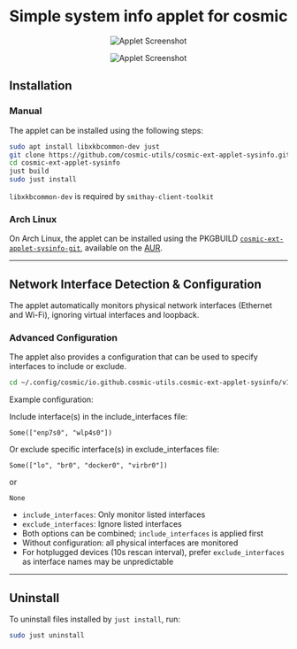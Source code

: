# Simple system info applet for cosmic

<p align="center">
    <img alt="Applet Screenshot" src="https://github.com/rwxroot/cosmic-ext-applet-sysinfo/blob/main/data/applet_screenshot_1.png">
</p>

<p align="center">
    <img alt="Applet Screenshot" src="https://github.com/rwxroot/cosmic-ext-applet-sysinfo/blob/main/data/applet_screenshot_2.png">
</p>

## Installation

### Manual

The applet can be installed using the following steps:

```sh
sudo apt install libxkbcommon-dev just
git clone https://github.com/cosmic-utils/cosmic-ext-applet-sysinfo.git
cd cosmic-ext-applet-sysinfo
just build
sudo just install
```

`libxkbcommon-dev` is required by `smithay-client-toolkit`

### Arch Linux

On Arch Linux, the applet can be installed using the PKGBUILD [`cosmic-ext-applet-sysinfo-git`](https://aur.archlinux.org/packages/cosmic-ext-applet-sysinfo-git), available on the [AUR](https://wiki.archlinux.org/index.php/Arch_User_Repository).

---

## Network Interface Detection & Configuration

The applet automatically monitors physical network interfaces (Ethernet and Wi-Fi), ignoring virtual interfaces and loopback.

### Advanced Configuration

The applet also provides a configuration that can be used to specify interfaces to include or exclude.

```sh
cd ~/.config/cosmic/io.github.cosmic-utils.cosmic-ext-applet-sysinfo/v1/
```

Example configuration:

Include interface(s) in the include_interfaces file:

```
Some(["enp7s0", "wlp4s0"])
```

Or exclude specific interface(s) in exclude_interfaces file:

```
Some(["lo", "br0", "docker0", "virbr0"])
```

or

```
None
```

- `include_interfaces`: Only monitor listed interfaces
- `exclude_interfaces`: Ignore listed interfaces
- Both options can be combined; `include_interfaces` is applied first
- Without configuration: all physical interfaces are monitored
- For hotplugged devices (10s rescan interval), prefer `exclude_interfaces` as interface names may be unpredictable

---

## Uninstall

To uninstall files installed by `just install`, run:

```sh
sudo just uninstall
```
